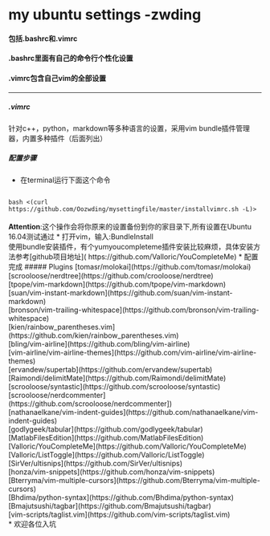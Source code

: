 # my ubuntu settings -zwding
#### 包括.bashrc和.vimrc
#### .bashrc里面有自己的命令行个性化设置
#### .vimrc包含自己vim的全部设置
- - -
##### .vimrc
针对c++，python，markdown等多种语言的设置，采用vim
bundle插件管理器，内置多种插件（后面列出）</br>
##### 配置步骤
* 在terminal运行下面这个命令<br>
<code>
bash <(curl https://github.com/Oozwding/mysettingfile/master/installvimrc.sh -L)>
</code><br>
<b>Attention</b>:这个操作会将你原来的设置备份到你的家目录下,所有设置在Ubuntu 16.04测试通过
* 打开vim，输入:BundleInstall<br>
使用bundle安装插件，有个yumyoucompleteme插件安装比较麻烦，具体安装方法参考[github项目地址](
https://github.com/Valloric/YouCompleteMe)
* 配置完成
##### Plugins
[tomasr/molokai](https://github.com/tomasr/molokai)<br>
[scrooloose/nerdtree](https://github.com/crooloose/nerdtree)<br>
[tpope/vim-markdown](https://github.com/tpope/vim-markdown)<br>
[suan/vim-instant-markdown](https://github.com/suan/vim-instant-markdown)<br>
[bronson/vim-trailing-whitespace](https://github.com/bronson/vim-trailing-whitespace)<br>
[kien/rainbow_parentheses.vim](https://github.com/kien/rainbow_parentheses.vim)<br>
[bling/vim-airline](https://github.com/bling/vim-airline)<br>
[vim-airline/vim-airline-themes](https://github.com/vim-airline/vim-airline-themes)<br>
[ervandew/supertab](https://github.com/ervandew/supertab)<br>
[Raimondi/delimitMate](https://github.com/Raimondi/delimitMate)<br>
[scrooloose/syntastic](https://github.com/scrooloose/syntastic)<br>
[scrooloose/nerdcommenter](https://github.com/scrooloose/nerdcommenter])<br>
[nathanaelkane/vim-indent-guides](https://github.com/nathanaelkane/vim-indent-guides)<br>
[godlygeek/tabular](https://github.com/godlygeek/tabular)<br>
[MatlabFilesEdition](https://github.com/MatlabFilesEdition)<br>
[Valloric/YouCompleteMe](https://github.com/Valloric/YouCompleteMe)<br>
[Valloric/ListToggle](https://github.com/Valloric/ListToggle)<br>
[SirVer/ultisnips](https://github.com/SirVer/ultisnips)<br>
[honza/vim-snippets](https://github.com/honza/vim-snippets)<br>
[Bterryma/vim-multiple-cursors](https://github.com/Bterryma/vim-multiple-cursors)<br>
[Bhdima/python-syntax](https://github.com/Bhdima/python-syntax)<br>
[Bmajutsushi/tagbar](https://github.com/Bmajutsushi/tagbar)<br>
[vim-scripts/taglist.vim](https://github.com/vim-scripts/taglist.vim)<br>
* 欢迎各位入坑
